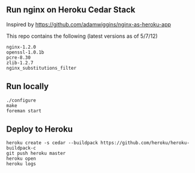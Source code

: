 ## Run nginx on Heroku Cedar Stack

Inspired by https://github.com/adamwiggins/nginx-as-heroku-app

This repo contains the following (latest versions as of 5/7/12)

    nginx-1.2.0
    openssl-1.0.1b
    pcre-8.30
    zlib-1.2.7
    nginx_substitutions_filter


## Run locally

    ./configure
    make
    foreman start

## Deploy to Heroku

    heroku create -s cedar --buildpack https://github.com/heroku/heroku-buildpack-c
    git push heroku master
    heroku open
    heroku logs

